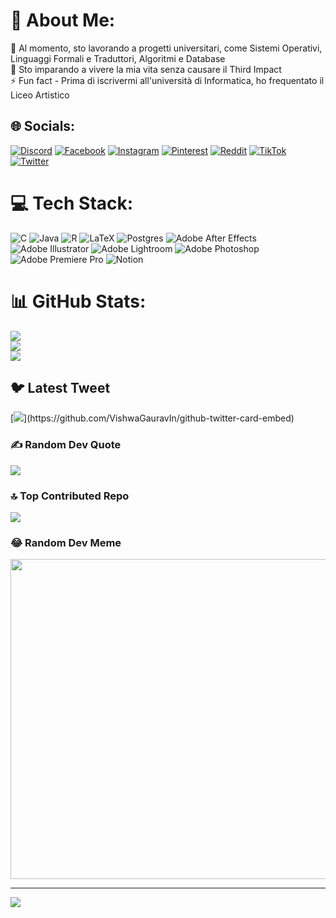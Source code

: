 # 💫 About Me:
🔭 Al momento, sto lavorando a progetti universitari, come Sistemi Operativi, Linguaggi Formali e Traduttori, Algoritmi e Database<br>🌱 Sto imparando a vivere la mia vita senza causare il Third Impact<br>⚡ Fun fact - Prima di iscrivermi all'università di Informatica, ho frequentato il Liceo Artistico


## 🌐 Socials:
[![Discord](https://img.shields.io/badge/Discord-%237289DA.svg?logo=discord&logoColor=white)](https://discord.gg/ilaario#1902) [![Facebook](https://img.shields.io/badge/Facebook-%231877F2.svg?logo=Facebook&logoColor=white)](https://facebook.com/Dario_Bonfiglio) [![Instagram](https://img.shields.io/badge/Instagram-%23E4405F.svg?logo=Instagram&logoColor=white)](https://instagram.com/ilaario) [![Pinterest](https://img.shields.io/badge/Pinterest-%23E60023.svg?logo=Pinterest&logoColor=white)](https://pinterest.com/ilaario) [![Reddit](https://img.shields.io/badge/Reddit-%23FF4500.svg?logo=Reddit&logoColor=white)](https://reddit.com/user/ilaario) [![TikTok](https://img.shields.io/badge/TikTok-%23000000.svg?logo=TikTok&logoColor=white)](https://tiktok.com/@ilaario_) [![Twitter](https://img.shields.io/badge/Twitter-%231DA1F2.svg?logo=Twitter&logoColor=white)](https://twitter.com/_ilaario_) 

# 💻 Tech Stack:
![C](https://img.shields.io/badge/c-%2300599C.svg?style=flat&logo=c&logoColor=white) ![Java](https://img.shields.io/badge/java-%23ED8B00.svg?style=flat&logo=java&logoColor=white) ![R](https://img.shields.io/badge/r-%23276DC3.svg?style=flat&logo=r&logoColor=white) ![LaTeX](https://img.shields.io/badge/latex-%23008080.svg?style=flat&logo=latex&logoColor=white) ![Postgres](https://img.shields.io/badge/postgres-%23316192.svg?style=flat&logo=postgresql&logoColor=white) ![Adobe After Effects](https://img.shields.io/badge/Adobe%20After%20Effects-9999FF.svg?style=flat&logo=Adobe%20After%20Effects&logoColor=white) ![Adobe Illustrator](https://img.shields.io/badge/adobeillustrator-%23FF9A00.svg?style=flat&logo=adobeillustrator&logoColor=white) ![Adobe Lightroom](https://img.shields.io/badge/Adobe%20Lightroom-31A8FF.svg?style=flat&logo=Adobe%20Lightroom&logoColor=white) ![Adobe Photoshop](https://img.shields.io/badge/adobephotoshop-%2331A8FF.svg?style=flat&logo=adobephotoshop&logoColor=white) ![Adobe Premiere Pro](https://img.shields.io/badge/Adobe%20Premiere%20Pro-9999FF.svg?style=flat&logo=Adobe%20Premiere%20Pro&logoColor=white) ![Notion](https://img.shields.io/badge/Notion-%23000000.svg?style=flat&logo=notion&logoColor=white)
# 📊 GitHub Stats:
![](https://github-readme-stats.vercel.app/api?username=ilaario&theme=dark&hide_border=false&include_all_commits=true&count_private=true)<br/>
![](https://github-readme-streak-stats.herokuapp.com/?user=ilaario&theme=dark&hide_border=false)<br/>
![](https://github-readme-stats.vercel.app/api/top-langs/?username=ilaario&theme=dark&hide_border=false&include_all_commits=true&count_private=true&layout=compact)

## 🐦 Latest Tweet
[![](https://gtce.itsvg.in/api?username=_ilaario_)](https://github.com/VishwaGauravIn/github-twitter-card-embed)

### ✍️ Random Dev Quote
![](https://quotes-github-readme.vercel.app/api?type=horizontal&theme=radical)

### 🔝 Top Contributed Repo
![](https://github-contributor-stats.vercel.app/api?username=ilaario&limit=5&theme=dark&combine_all_yearly_contributions=true)

### 😂 Random Dev Meme
<img src="https://rm.up.railway.app/" width="512px"/>

---
[![](https://visitcount.itsvg.in/api?id=ilaario&icon=0&color=0)](https://visitcount.itsvg.in)

<!-- Proudly created with GPRM ( https://gprm.itsvg.in ) -->
